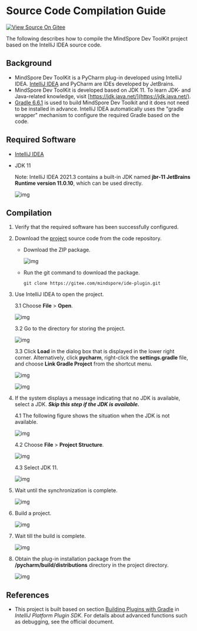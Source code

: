 # Source Code Compilation Guide

[![View Source On Gitee](https://mindspore-website.obs.cn-north-4.myhuaweicloud.com/website-images/r1.8/resource/_static/logo_source_en.png)](https://gitee.com/mindspore/docs/blob/r1.8/docs/devtoolkit/docs/source_en/compiling.md)

The following describes how to compile the MindSpore Dev ToolKit project based on the IntelliJ IDEA source code.

## Background

* MindSpore Dev ToolKit is a PyCharm plug-in developed using IntelliJ IDEA. [IntelliJ IDEA](https://www.jetbrains.com/idea/download) and PyCharm are IDEs developed by JetBrains.
* MindSpore Dev ToolKit is developed based on JDK 11. To learn JDK- and Java-related knowledge, visit [https://jdk.java.net/](https://jdk.java.net/).
* [Gradle 6.6.1](https://gradle.org) is used to build MindSpore Dev Toolkit and it does not need to be installed in advance. IntelliJ IDEA automatically uses the "gradle wrapper" mechanism to configure the required Gradle based on the code.

## Required Software

* [IntelliJ IDEA](https://www.jetbrains.com/idea/download)

* JDK 11

  Note: IntelliJ IDEA 2021.3 contains a built-in JDK named **jbr-11 JetBrains Runtime version 11.0.10**, which can be used directly.

    ![img](images/clip_image031.jpg)

## Compilation

1. Verify that the required software has been successfully configured.

2. Download the [project](https://gitee.com/mindspore/ide-plugin) source code from the code repository.

    * Download the ZIP package.

      ![img](images/clip_image032.jpg)

    * Run the git command to download the package.

      ```
      git clone https://gitee.com/mindspore/ide-plugin.git
      ```

3. Use IntelliJ IDEA to open the project.

    3.1 Choose **File** > **Open**.

      ![img](images/clip_image033.jpg)

    3.2 Go to the directory for storing the project.

      ![img](images/clip_image034.jpg)

    3.3 Click **Load** in the dialog box that is displayed in the lower right corner. Alternatively, click **pycharm**, right-click the **settings.gradle** file, and choose **Link Gradle Project** from the shortcut menu.

      ![img](images/clip_image035.jpg)

      ![img](images/clip_image036.jpg)

4. If the system displays a message indicating that no JDK is available, select a JDK. ***Skip this step if the JDK is available.***

    4.1 The following figure shows the situation when the JDK is not available.

      ![img](images/clip_image037.jpg)

    4.2 Choose **File** > **Project Structure**.

      ![img](images/clip_image038.jpg)

    4.3 Select JDK 11.

      ![img](images/clip_image039.jpg)

5. Wait until the synchronization is complete.

    ![img](images/clip_image040.jpg)

6. Build a project.

    ![img](images/clip_image042.jpg)

7. Wait till the build is complete.

    ![img](images/clip_image044.jpg)

8. Obtain the plug-in installation package from the **/pycharm/build/distributions** directory in the project directory.

    ![img](images/clip_image046.jpg)

## References

* This project is built based on section [Building Plugins with Gradle](https://plugins.jetbrains.com/docs/intellij/gradle-build-system.html) in *IntelliJ Platform Plugin SDK*. For details about advanced functions such as debugging, see the official document.
